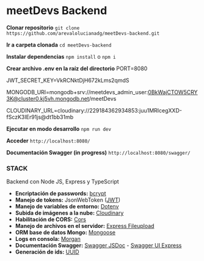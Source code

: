 # meetDevs Backend

**Clonar repositorio**
``git clone https://github.com/arevalolucianadg/meetDevs-backend.git``

**Ir a carpeta clonada**
``cd meetDevs-backend``

**Instalar dependencias**
``npm install`` o ``npm i``

**Crear archivo .env en la raíz del directorio**
PORT=8080

JWT_SECRET_KEY=VkRCNktDjH672kLms2qmdS

MONGODB_URI=mongodb+srv://meetdevs_admin_user:0BkWajCTOW5CRY3K@cluster0.kj5vh.mongodb.net/meetDevs

CLOUDINARY_URL=cloudinary://229184362934853:juu1MRIcegXXD-fSczK3IEr91js@dt1bb31mb

**Ejecutar en modo desarrollo**
``npm run dev``

**Acceder**
``http://localhost:8080/``

**Documentación Swagger (in progress)**
``http://localhost:8080/swagger/``

### STACK
Backend con Node JS, Express y TypeScript
* **Encriptación de passwords:** [bcrypt](https://www.npmjs.com/package/bcrypt)
* **Manejo de tokens:** JsonWebToken ([JWT](https://jwt.io/))
* **Manejo de variables de entorno:** [Dotenv](https://github.com/motdotla/dotenv)
* **Subida de imágenes a la nube:** [Cloudinary](https://www.npmjs.com/package/cloudinary)
* **Habilitación de CORS:** [Cors](https://www.npmjs.com/package/cors)
* **Manejo de archivos en el servidor:** [Express Fileupload](https://www.npmjs.com/package/express-fileupload)
* **ORM base de datos Mongo:** [Mongoose](https://www.npmjs.com/package/mongoose)
* **Logs en consola:** [Morgan](https://www.npmjs.com/package/morgan)
* **Documentación Swagger:** [Swagger JSDoc](https://www.npmjs.com/package/swagger-jsdoc) - [Swagger UI Express](https://www.npmjs.com/package/swagger-ui-express)
* **Generación de ids:** [UUID](https://www.npmjs.com/package/uuid)
